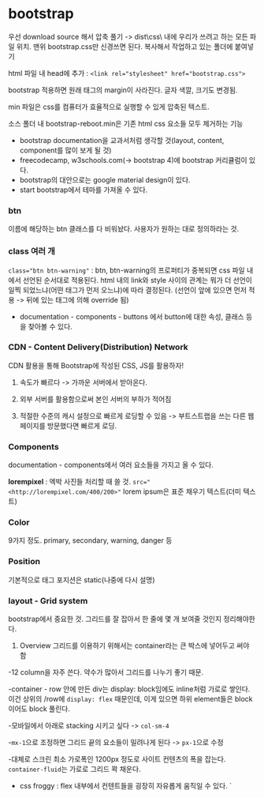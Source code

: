 # bootstrap

우선 download source 해서 압축 풀기 -> dist\css\ 내에 우리가 쓰려고 하는 모든 파일 위치. 맨위 bootstrap.css만 신경쓰면 된다. 복사해서 작업하고 있는 폴더에 붙여넣기

html 파일 내 head에 추가 : `<link rel="stylesheet" href="bootstrap.css">`

bootstrap 적용하면 원래 태그의 margin이 사라진다. 글자 색깔, 크기도 변경됨.

min 파일은 css를 컴퓨터가 효율적으로 실행할 수 있게 압축된 텍스트.

소스 폴더 내 bootstrap-reboot.min은 기존 html css 요소들 모두 제거하는 기능



- bootstrap documentation을 교과서처럼 생각할 것(layout, content, component를 많이 보게 될 것)
- freecodecamp, w3schools.com(-> bootstrap 4)에 bootstrap 커리큘럼이 있다.
- bootstrap의 대안으로는 google material design이 있다.
- start bootstrap에서 테마를 가져올 수 있다.



### btn

이름에 해당하는 btn 클래스를 다 비워놨다. 사용자가 원하는 대로 정의하라는 것.



### class 여러 개

`class="btn btn-warning"` : btn, btn-warning의 프로퍼티가 중복되면 css 파일 내에서 선언된 순서대로 적용된다. html 내의 link와 style 사이의 관계는 뭐가 더 선언이 일찍 되었느냐(어떤 태그가 먼저 오느냐)에 따라 결정된다. (선언이 앞에 있으면 먼저 적용 -> 뒤에 있는 태그에 의해 override 됨)



- documentation - components - buttons 에서 button에 대한 속성, 클래스 등을 찾아볼 수 있다.



### CDN - Content Delivery(Distribution) Network

CDN 활용을 통해 Bootstrap에 작성된 CSS, JS를 활용하자!

1) 속도가 빠르다 -> 가까운 서버에서 받아온다.

2) 외부 서버를 활용함으로써 본인 서버의 부하가 적어짐

3) 적절한 수준의 캐시 설정으로 빠르게 로딩할 수 있음 -> 부트스트랩을 쓰는 다른 웹페이지를 방문했다면 빠르게 로딩.



### Components

documentation - components에서 여러 요소들을 가지고 올 수 있다.

**lorempixel** : 엑박 사진들 처리할 때 쓸 것. `src="<http://lorempixel.com/400/200>"` lorem ipsum은 표준 채우기 텍스트(더미 텍스트)



### Color

9가지 정도. primary, secondary, warning, danger 등



### Position

기본적으로 태그 포지션은 static(나중에 다시 설명)



### layout - Grid system

bootstrap에서 중요한 것. 그리드를 잘 잡아서 한 줄에 몇 개 보여줄 것인지 정리해야한다.

1) Overview
그리드를 이용하기 위해서는 container라는 큰 박스에 넣어두고 써야 함

-12 column을 자주 쓴다. 약수가 많아서 그리드를 나누기 좋기 때문.

-container - row 안에 만든 div는 display: block임에도 inline처럼 가로로 쌓인다. 이건 상위의 /row에 `display: flex` 때문인데, 이게 있으면 하위 element들은 block이어도 block 풀린다.

-모바일에서 아래로 stacking 시키고 싶다 -> `col-sm-4`

-`mx-1`으로 조정하면 그리드 끝의 요소들이 밀려나게 된다 -> `px-1`으로 수정

-대체로 스크린 최소 가로폭인 1200px 정도로 사이트 컨텐츠의 폭을 잡는다. `container-fluid`는 가로로 그리드 꽉 채운다.



- css froggy : flex 내부에서 컨텐트들을 굉장히 자유롭게 움직일 수 있다. `

